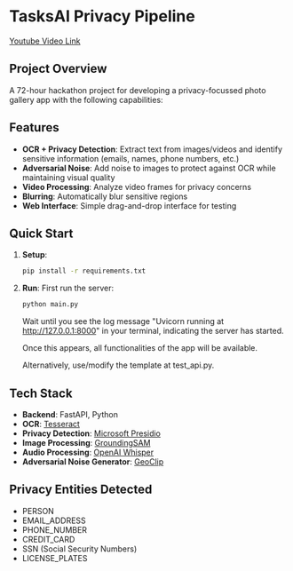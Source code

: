 # TasksAI Privacy Pipeline

[Youtube Video Link](https://www.youtube.com/watch?v=xHC2i59YnKc)

## Project Overview

A 72-hour hackathon project for developing a privacy-focussed photo gallery app with the following capabilities:


## Features

- **OCR + Privacy Detection**: Extract text from images/videos and identify sensitive information (emails, names, phone numbers, etc.)
- **Adversarial Noise**: Add noise to images to protect against OCR while maintaining visual quality
- **Video Processing**: Analyze video frames for privacy concerns
- **Blurring**: Automatically blur sensitive regions
- **Web Interface**: Simple drag-and-drop interface for testing

## Quick Start

1. **Setup**:
   ```bash
   pip install -r requirements.txt
   ```

2. **Run**:
   First run the server:
   ```bash
   python main.py
   ```

   Wait until you see the log message "Uvicorn running at http://127.0.0.1:8000" in your terminal, indicating the server has started.
   
   Once this appears, all functionalities of the app will be available.

   Alternatively, use/modify the template at test_api.py.


## Tech Stack

- **Backend**: FastAPI, Python
- **OCR**: [Tesseract](https://github.com/tesseract-ocr/tesseract)
- **Privacy Detection**: [Microsoft Presidio](https://microsoft.github.io/presidio/)
- **Image Processing**: [GroundingSAM](https://huggingface.co/docs/transformers/v4.44.2/model_doc/grounding-dino#grounded-sam)
- **Audio Processing**: [OpenAI Whisper](https://github.com/openai/whisper)
- **Adversarial Noise Generator**: [GeoClip](https://arxiv.org/abs/2309.16020)


## Privacy Entities Detected

- PERSON
- EMAIL_ADDRESS
- PHONE_NUMBER
- CREDIT_CARD
- SSN (Social Security Numbers)
- LICENSE_PLATES

